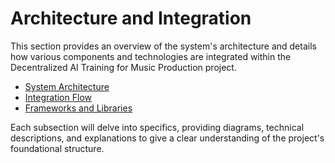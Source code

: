 # Architecture and Integration

This section provides an overview of the system's architecture and details how various components and technologies are integrated within the Decentralized AI Training for Music Production project.

- [System Architecture](system-architecture.md)
- [Integration Flow](integration-flow.md)
- [Frameworks and Libraries](frameworks-and-libraries/README.md)

Each subsection will delve into specifics, providing diagrams, technical descriptions, and explanations to give a clear understanding of the project's foundational structure.
